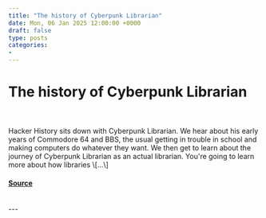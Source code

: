 ```yaml
---
title: "The history of Cyberpunk Librarian"
date: Mon, 06 Jan 2025 12:00:00 +0000
draft: false
type: posts
categories: 
- 
---
```

# The history of Cyberpunk Librarian

<br/>

<br/>
Hacker History sits down with Cyberpunk Librarian. We hear about his early years of Commodore 64 and BBS, the usual getting in trouble in school and making computers do whatever they want. We then get to learn about the journey of Cyberpunk Librarian as an actual librarian. You're going to learn more about how libraries \[…\]

#### [Source](https://hackerhistory.com/podcast/the-history-of-cyberpunk-librarian/)

<br/>
---
